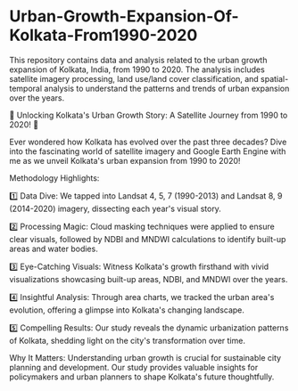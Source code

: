 # Urban-Growth-Expansion-Of-Kolkata-From1990-2020
This repository contains data and analysis related to the urban growth expansion of Kolkata, India, from 1990 to 2020. The analysis includes satellite imagery processing, land use/land cover classification, and spatial-temporal analysis to understand the patterns and trends of urban expansion over the years.


🌆 Unlocking Kolkata's Urban Growth Story: A Satellite Journey from 1990 to 2020! 🚀

Ever wondered how Kolkata has evolved over the past three decades? Dive into the fascinating world of satellite imagery and Google Earth Engine with me as we unveil Kolkata's urban expansion from 1990 to 2020!

Methodology Highlights:

1️⃣ Data Dive: We tapped into Landsat 4, 5, 7 (1990-2013) and Landsat 8, 9 (2014-2020) imagery, dissecting each year's visual story.

2️⃣ Processing Magic: Cloud masking techniques were applied to ensure clear visuals, followed by NDBI and MNDWI calculations to identify built-up areas and water bodies.

3️⃣ Eye-Catching Visuals: Witness Kolkata's growth firsthand with vivid visualizations showcasing built-up areas, NDBI, and MNDWI over the years.

4️⃣ Insightful Analysis: Through area charts, we tracked the urban area's evolution, offering a glimpse into Kolkata's changing landscape.

5️⃣ Compelling Results: Our study reveals the dynamic urbanization patterns of Kolkata, shedding light on the city's transformation over time.

Why It Matters: Understanding urban growth is crucial for sustainable city planning and development. Our study provides valuable insights for policymakers and urban planners to shape Kolkata's future thoughtfully.
